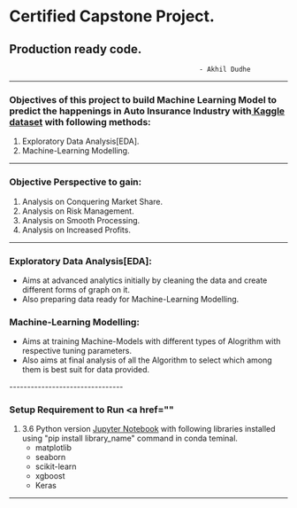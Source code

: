 
# Certified Capstone Project.
##                                              Production ready code.
                                                    - Akhil Dudhe

-----------------------------
### Objectives of this project to build Machine Learning Model to predict the happenings in Auto Insurance Industry with<a href="https://www.kaggle.com/c/auto-insurance-fall-2017/data"> Kaggle dataset</a> with following methods:

1. Exploratory Data Analysis[EDA]. 
2. Machine-Learning Modelling.
-----------------------------
### Objective Perspective to gain:  

1. Analysis on Conquering Market Share.
2. Analysis on Risk Management.
3. Analysis on Smooth Processing.
4. Analysis on Increased Profits.

-----------------------------

### Exploratory Data Analysis[EDA]:
<ul>
    <li>Aims at advanced analytics initially by cleaning the data and create different forms of graph on it.</li>
    <li>Also preparing data ready for Machine-Learning Modelling.</li>
</ul>

### Machine-Learning Modelling:
<ul>
    <li>Aims at training Machine-Models with different types of Alogrithm with respective tuning parameters.</li>
    <li>Also aims at final analysis of all the Algorithm to select which among them is best suit for data provided.</li>
</ul>
--------------------------------

### Setup Requirement to Run <a href=""</a>

<ol type="number">
    <li> 3.6  Python version <a href="https://www.anaconda.com/products/individual">Jupyter Notebook</a> with following libraries installed using "pip install library_name" command in conda teminal.
        <ul>
            <li>matplotlib</li>
            <li>seaborn</li>
            <li>scikit-learn</li>
            <li>xgboost</li>
            <li>Keras</li>
        </ul>
        
</ol>

------------------------------------



